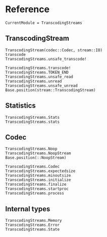 Reference
=========

```@meta
CurrentModule = TranscodingStreams
```

TranscodingStream
-----------------

```@docs
TranscodingStream(codec::Codec, stream::IO)
transcode
TranscodingStreams.unsafe_transcode!

TranscodingStreams.transcode!
TranscodingStreams.TOKEN_END
TranscodingStreams.unsafe_read
TranscodingStreams.unread
TranscodingStreams.unsafe_unread
Base.position(stream::TranscodingStream)
```

Statistics
----------

```@docs
TranscodingStreams.Stats
TranscodingStreams.stats
```

Codec
-----

```@docs
TranscodingStreams.Noop
TranscodingStreams.NoopStream
Base.position(::NoopStream)
```

```@docs
TranscodingStreams.Codec
TranscodingStreams.expectedsize
TranscodingStreams.minoutsize
TranscodingStreams.initialize
TranscodingStreams.finalize
TranscodingStreams.startproc
TranscodingStreams.process
```

Internal types
--------------

```@docs
TranscodingStreams.Memory
TranscodingStreams.Error
TranscodingStreams.State
```
